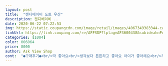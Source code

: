 ```yaml
---
layout: post 
title:  "캔디베이비 도트 우산" 
description: 캔디베이비 ..
date: 2020-06-22 07:22:53 
img: https://static.coupangcdn.com/image/retail/images/4067349383344-ca45cbbb-5ca6-40fd-b8f6-a30027fea388.jpg 
linkUrl: https://link.coupang.com/re/AFFSDP?lptag=AF3600438&subid=ahnPublicAsk&pageKey=1495161262&itemId=2567718096&vendorItemId=70560128324&traceid=V0-113-999bd920708b5d9f 
categories: [1004] 
color: 006064 
price: 8000 
author: Ask View Shop 
cont:  "●구매후기●<br/>딱 좋아요<br/>생각보다 튼튼하고 좋아요 아이가 좋아해요<br/>우산 저렴하고 아이가들기 가볍고 시야칸도 따로있어서 너무좋아요^^♡♡<br/>일곱살 딸이 쓰기<br/>딱 좋아요<br/>생각보다 튼튼하고 좋아요 아이가 좋아해요<br/>우산 저렴하고 아이가들기 가볍고 시야칸도 따로있어서 너무좋아요^^♡♡<br/>일곱살 딸이 쓰기<br/>" 
---
```

